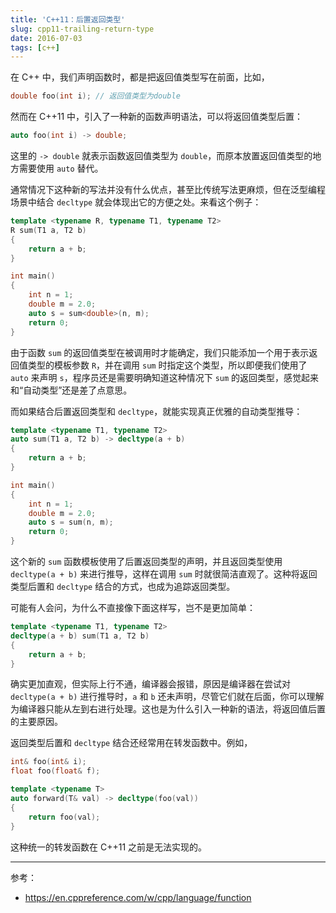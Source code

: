 ```yaml
---
title: 'C++11：后置返回类型'
slug: cpp11-trailing-return-type
date: 2016-07-03
tags: [c++]
---
```


在 C++ 中，我们声明函数时，都是把返回值类型写在前面，比如，

```c++
double foo(int i); // 返回值类型为double
```

然而在 C++11 中，引入了一种新的函数声明语法，可以将返回值类型后置：

```c++
auto foo(int i) -> double;
```

这里的 `-> double` 就表示函数返回值类型为 `double`，而原本放置返回值类型的地方需要使用 `auto` 替代。

通常情况下这种新的写法并没有什么优点，甚至比传统写法更麻烦，但在泛型编程场景中结合 `decltype` 就会体现出它的方便之处。来看这个例子：

```c++
template <typename R, typename T1, typename T2>
R sum(T1 a, T2 b)
{
    return a + b;
}

int main()
{
    int n = 1;
    double m = 2.0;
    auto s = sum<double>(n, m);
    return 0;
}
```

由于函数 `sum` 的返回值类型在被调用时才能确定，我们只能添加一个用于表示返回值类型的模板参数 `R`，并在调用 `sum` 时指定这个类型，所以即便我们使用了 `auto` 来声明 `s`，程序员还是需要明确知道这种情况下 `sum` 的返回类型，感觉起来和“自动类型”还是差了点意思。

而如果结合后置返回类型和 `decltype`，就能实现真正优雅的自动类型推导：

```c++
template <typename T1, typename T2>
auto sum(T1 a, T2 b) -> decltype(a + b)
{
    return a + b;
}

int main()
{
    int n = 1;
    double m = 2.0;
    auto s = sum(n, m);
    return 0;
}
```

这个新的 `sum` 函数模板使用了后置返回类型的声明，并且返回类型使用 `decltype(a + b)` 来进行推导，这样在调用 `sum` 时就很简洁直观了。这种将返回类型后置和 `decltype` 结合的方式，也成为追踪返回类型。

可能有人会问，为什么不直接像下面这样写，岂不是更加简单：

```c++
template <typename T1, typename T2>
decltype(a + b) sum(T1 a, T2 b)
{
    return a + b;
}
```

确实更加直观，但实际上行不通，编译器会报错，原因是编译器在尝试对 `decltype(a + b)` 进行推导时，`a` 和 `b` 还未声明，尽管它们就在后面，你可以理解为编译器只能从左到右进行处理。这也是为什么引入一种新的语法，将返回值后置的主要原因。

返回类型后置和 `decltype` 结合还经常用在转发函数中。例如，

```c++
int& foo(int& i);
float foo(float& f);

template <typename T>
auto forward(T& val) -> decltype(foo(val))
{
    return foo(val);
}
```

这种统一的转发函数在 C++11 之前是无法实现的。

---

参考：

- https://en.cppreference.com/w/cpp/language/function
